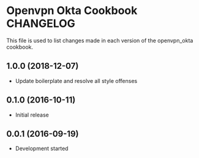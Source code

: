 # Openvpn Okta Cookbook CHANGELOG

This file is used to list changes made in each version of the openvpn_okta cookbook.

## 1.0.0 (2018-12-07)

- Update boilerplate and resolve all style offenses

## 0.1.0 (2016-10-11)

- Initial release

## 0.0.1 (2016-09-19)

- Development started
